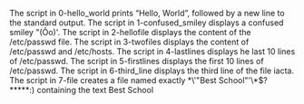The script in  0-hello_world  prints “Hello, World”, followed by a new line to the standard output.
The script in 1-confused_smiley displays a confused smiley "(Ôo)'.
The script in 2-hellofile displays the content of the /etc/passwd file.
The script in 3-twofiles displays the content of /etc/passwd and /etc/hosts.
The script in 4-lastlines displays he last 10 lines of /etc/passwd.
The script in 5-firstlines displays the first 10 lines of /etc/passwd.
The script in 6-third_line  displays the third line of the file iacta.
The script in 7-file creates a file named exactly \*\\'"Best School"\'\\*$\?\*\*\*\*\*:) containing the text Best School
